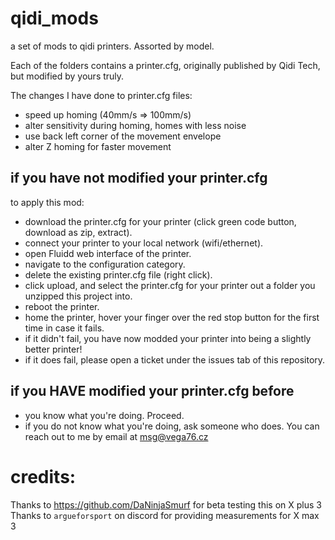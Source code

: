 # qidi_mods
a set of mods to qidi printers. Assorted by model.

Each of the folders contains a printer.cfg, originally published by Qidi Tech, but modified by yours truly.

The changes I have done to printer.cfg files:
- speed up homing (40mm/s => 100mm/s)
- alter sensitivity during homing, homes with less noise
- use back left corner of the movement envelope
- alter Z homing for faster movement


## if you have not modified your printer.cfg
to apply this mod:
- download the printer.cfg for your printer (click green code button, download as zip, extract).
- connect your printer to your local network (wifi/ethernet).
- open Fluidd web interface of the printer.
- navigate to the configuration category.
- delete the existing printer.cfg file (right click).
- click upload, and select the printer.cfg for your printer out a folder you unzipped this project into.
- reboot the printer.
- home the printer, hover your finger over the red stop button for the first time in case it fails.
- if it didn't fail, you have now modded your printer into being a slightly better printer!
- if it does fail, please open a ticket under the issues tab of this repository. 

## if you HAVE modified your printer.cfg before
- you know what you're doing. Proceed. 
- if you do not know what you're doing, ask someone who does. You can reach out to me by email at msg@vega76.cz

# credits:
Thanks to https://github.com/DaNinjaSmurf for beta testing this on X plus 3
Thanks to `argueforsport` on discord for providing measurements for X max 3

